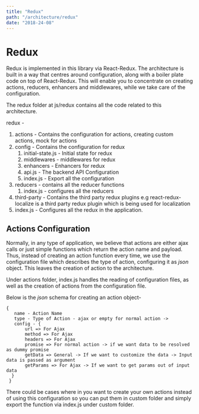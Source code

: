 ```yaml
---
title: "Redux"
path: "/architecture/redux"
date: "2018-24-08"
---
```


# Redux

Redux is implemented in this library via React-Redux. The architecture is built in a way that centres around configuration, along with a boiler plate code on top of React-Redux. This will enable you to concentrate on creating actions, reducers, enhancers and middlewares, while we take care of the configuration.

The redux folder at js/redux contains all the code related to this architecture.

redux -

1. actions - Contains the configuration for actions, creating custom actions, mock for actions
2. config - Contains the configuration for redux 
   1. initial-state.js - Initial state for redux
   2. middlewares - middlewares for redux
   3. enhancers - Enhancers for redux
   4. api.js - The backend API Configuration
   5. index.js - Export all the configuration
3. reducers - contains all the reducer functions
   1. index.js - configures all the reducers
4. third-party - Contains the third party redux plugins e.g react-redux-localize is a third party redux plugin which is being used for localization
5. index.js - Configures all the redux in the application.

## Actions Configuration

Normally, in any type of application, we believe that actions are either ajax calls or just simple functions which return the action name and payload. Thus, instead of creating an action function every time, we use the configuration file which describes the type of action, configuring it as _json_ object. This leaves the creation of action to the architecture.

Under actions folder, index.js handles the reading of configuration files, as well as the creation of actions from the configuration file.

Below is the _json_ schema for creating an action object-

```text
{
   name - Action Name
   type - Type of Action - ajax or empty for normal action ->
   config - {
       url => For Ajax
       method => For Ajax
       headers => For Ajax
       promise => For normal action -> if we want data to be resolved as dummy promise
       getData => General -> If we want to customize the data -> Input data is passed as argument
       getParams => For Ajax -> If we want to get params out of input data
  }
 }
```

There could be cases where in you want to create your own actions instead of using this configuration so you can put them in custom folder and simply export the function via index.js under custom folder.

